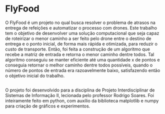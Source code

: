 # FlyFood

O FlyFood é um projeto no qual busca resolver o problema de atrasos na entrega de refeições e automatizar o processo com drones. Este trabalho tem o objetivo de desenvolver uma solução computacional que seja capaz de roteirizar o menor caminho a ser feito pelo drone entre o destino de entrega e o ponto inicial, de forma mais rápida e otimizada, para reduzir o custo de transporte. Então, foi feita a construção de um algoritmo que recebe a matriz de entrada e retorna o menor caminho dentre todos. Tal algoritmo conseguiu se manter eficiente até uma quantidade x de pontos e conseguia retornar o melhor caminho dentre todos possíveis, quando o número de pontos de entrada era razoavelmente baixo, satisfazendo então o objetivo inicial do trabalho. 

##

O projeto foi desenvolvido para a disciplina de Projeto Interdisciplinar de Sistemas de Informação II, lecionada pelo professor Rodrigo Soares. Foi inteiramente feito em python, com auxílio da biblioteca matplotlib e numpy para criação de gráficos e experimentos. 
